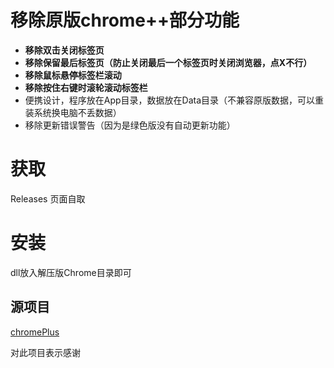 # 移除原版chrome++部分功能
- **移除双击关闭标签页**
- **移除保留最后标签页（防止关闭最后一个标签页时关闭浏览器，点X不行）**
- **移除鼠标悬停标签栏滚动**
- **移除按住右键时滚轮滚动标签栏**
- 便携设计，程序放在App目录，数据放在Data目录（不兼容原版数据，可以重装系统换电脑不丢数据）
- 移除更新错误警告（因为是绿色版没有自动更新功能）
# 获取
Releases 页面自取
# 安装
dll放入解压版Chrome目录即可
## 源项目
[chromePlus](https://github.com/icy37785/chrome_plus)

对此项目表示感谢
